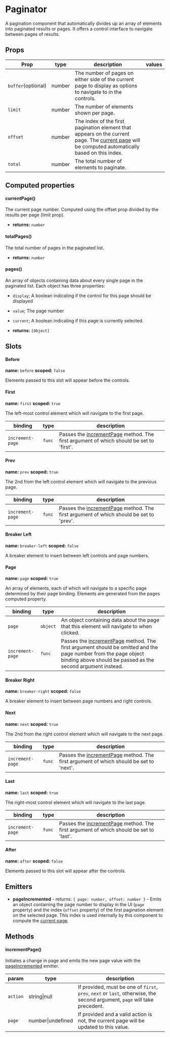 # Paginator


A pagination component that automatically divides up an array of elements into paginated results or pages. It offers a control interface to navigate between pages of results.

## Props

| Prop | type | description | values |
| ---- | ---- | ----------- | ------ |
| `buffer`<span>(optional)</span> | number | The number of pages on either side of the current page to display as options to navigate to in the controls. |  |
| `limit` | number | The number of elements shown per page. |  |
| `offset` | number | The index of the first pagination element that appears on the current page. The [current page](/zero-core/components/paginator#currentpage) will be computed automatically based on this index. |  |
| `total` | number | The total number of elements to paginate. |  |

## Computed properties

#### currentPage()


The current page number. Computed using the offset prop divided by the results per page (limit prop).


 - **returns:** `number`  

#### totalPages()


The total number of pages in the paginated list.


 - **returns:** `number`  

#### pages()


An array of objects containing data about every single page in the paginated list. Each object has three properties:

- `display`; A boolean indicating if the control for this page should be displayed

- `value`; The page number

- `current`; A boolean indicating if this page is currently selected.


 - **returns:** `[Object]`  

## Slots

#### Before


**name:** `before`  **scoped:** `false`


Elements passed to this slot will appear before the controls.

#### First


**name:** `first`  **scoped:** `true`


The left-most control element which will navigate to the first page.

| binding | type | description |
| ------- | ---- | ----------- |
| `increment-page` | `func` | Passes the [incrementPage](/zero-core/components/paginator#incrementpage) method. The first argument of which should be set to 'first'. |

#### Prev


**name:** `prev`  **scoped:** `true`


The 2nd from the left control element which will navigate to the previous page.

| binding | type | description |
| ------- | ---- | ----------- |
| `increment-page` | `func` | Passes the [incrementPage](/zero-core/components/paginator#incrementpage) method. The first argument of which should be set to 'prev'. |

#### Breaker Left


**name:** `breaker-left`  **scoped:** `false`


A breaker element to insert between left controls and page numbers.

#### Page


**name:** `page`  **scoped:** `true`


An array of elements, each of which will navigate to a specific page determined by their page binding. Elements are generated from the pages computed property.

| binding | type | description |
| ------- | ---- | ----------- |
| `page` | `object` | An object containing data about the page that this element will navigate to when clicked. |
| `increment-page` | `func` | Passes the [incrementPage](/zero-core/components/paginator#incrementpage) method. The first argument should be omitted and the page number from the page object binding above should be passed as the second argument instead. |

#### Breaker Right


**name:** `breaker-right`  **scoped:** `false`


A breaker element to insert between page numbers and right controls.

#### Next


**name:** `next`  **scoped:** `true`


The 2nd from the right control element which will navigate to the next page.

| binding | type | description |
| ------- | ---- | ----------- |
| `increment-page` | `func` | Passes the [incrementPage](/zero-core/components/paginator#incrementpage) method. The first argument of which should be set to 'next'. |

#### Last


**name:** `last`  **scoped:** `true`


The right-most control element which will navigate to the last page.

| binding | type | description |
| ------- | ---- | ----------- |
| `increment-page` | `func` | Passes the [incrementPage](/zero-core/components/paginator#incrementpage) method. The first argument of which should be set to 'last'. |

#### After


**name:** `after`  **scoped:** `false`


Elements passed to this slot will appear after the controls.

## Emitters


 - **pageIncremented** - returns: `{ page: number, offset: number }` - Emits an object containing the page number to display in the UI (`page` property) and the index (`offset` property) of the first pagination element on the selected page. This index is used internally by this component to compute the [current page](/zero-core/components/paginator#currentpage).

## Methods

#### incrementPage()


Initiates a change in page and emits the new page value with the [pageIncremented](/zero-core/components/paginator#emitters) emitter.

| param | type | description |
| ----- | ---- | ----------- |
| `action` | string\|null | If provided, must be one of `first`, `prev`, `next` or `last`, otherwise, the second argument, `page` will take precedent. |
| `page` | number\|undefined | If provided and a valid action is not, the current page will be updated to this value. |
